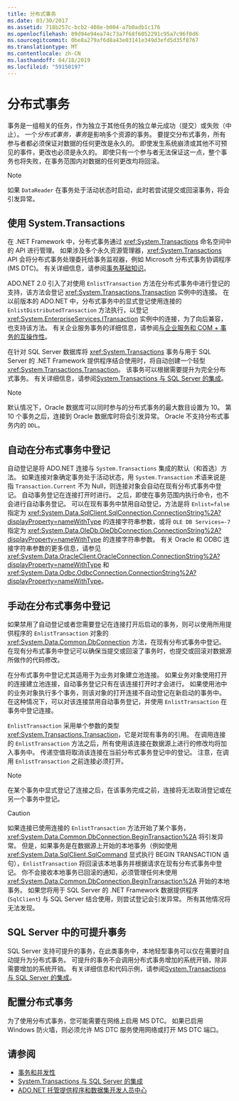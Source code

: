 ```yaml
---
title: 分布式事务
ms.date: 03/30/2017
ms.assetid: 718b257c-bcb2-408e-b004-a7b0adb1c176
ms.openlocfilehash: 89d94e94ea74c73a7f68f6052291c95a7c96f0d6
ms.sourcegitcommit: 0be8a279af6d8a43e03141e349d3efd5d35f8767
ms.translationtype: MT
ms.contentlocale: zh-CN
ms.lasthandoff: 04/18/2019
ms.locfileid: "59150197"
---
```

# <a name="distributed-transactions"></a>分布式事务
事务是一组相关的任务，作为独立于其他任务的独立单元成功（提交）或失败（中止）。 一个*分布式事务，事务*是影响多个资源的事务。 要提交分布式事务，所有参与者都必须保证对数据的任何更改是永久的。 即使发生系统崩溃或其他不可预见的事件，更改也必须是永久的。 即使只有一个参与者无法保证这一点，整个事务也将失败，在事务范围内对数据的任何更改均将回滚。  
  
> [!NOTE]
>  如果 `DataReader` 在事务处于活动状态时启动，此时若尝试提交或回滚事务，将会引发异常。  
  
## <a name="working-with-systemtransactions"></a>使用 System.Transactions  
 在 .NET Framework 中，分布式事务通过 <xref:System.Transactions> 命名空间中的 API 进行管理。 如果涉及多个永久资源管理器，<xref:System.Transactions> API 会将分布式事务处理委托给事务监视器，例如 Microsoft 分布式事务协调程序 (MS DTC)。 有关详细信息，请参阅[事务基础知识](../../../../docs/framework/data/transactions/transaction-fundamentals.md)。  
  
 ADO.NET 2.0 引入了对使用 `EnlistTransaction` 方法在分布式事务中进行登记的支持，该方法会登记 <xref:System.Transactions.Transaction> 实例中的连接。 在以前版本的 ADO.NET 中，分布式事务中的显式登记使用连接的 `EnlistDistributedTransaction` 方法执行，以登记 <xref:System.EnterpriseServices.ITransaction> 实例中的连接，为了向后兼容，也支持该方法。 有关企业服务事务的详细信息，请参阅[与企业服务和 COM + 事务的互操作性](../../../../docs/framework/data/transactions/interoperability-with-enterprise-services-and-com-transactions.md)。  
  
 在针对 SQL Server 数据库将 <xref:System.Transactions> 事务与用于 SQL Server 的 .NET Framework 提供程序结合使用时，将自动创建一个轻型 <xref:System.Transactions.Transaction>。 该事务可以根据需要提升为完全分布式事务。 有关详细信息，请参阅[System.Transactions 与 SQL Server 的集成](../../../../docs/framework/data/adonet/system-transactions-integration-with-sql-server.md)。  
  
> [!NOTE]
>  默认情况下，Oracle 数据库可以同时参与的分布式事务的最大数目设置为 10。 第 10 个事务之后，连接到 Oracle 数据库时将会引发异常。 Oracle 不支持分布式事务内的 `DDL`。  
  
## <a name="automatically-enlisting-in-a-distributed-transaction"></a>自动在分布式事务中登记  
 自动登记是将 ADO.NET 连接与 `System.Transactions` 集成的默认（和首选）方法。 如果连接对象确定事务处于活动状态，用 `System.Transaction` 术语来说是指 `Transaction.Current` 不为 Null，则连接对象会自动在现有分布式事务中登记。 自动事务登记在连接打开时进行。 之后，即使在事务范围内执行命令，也不会进行自动事务登记。 可以在现有事务中禁用自动登记，方法是将 `Enlist=false` 指定为 <xref:System.Data.SqlClient.SqlConnection.ConnectionString%2A?displayProperty=nameWithType> 的连接字符串参数，或将 `OLE DB Services=-7` 指定为 <xref:System.Data.OleDb.OleDbConnection.ConnectionString%2A?displayProperty=nameWithType> 的连接字符串参数。 有关 Oracle 和 ODBC 连接字符串参数的更多信息，请参见 <xref:System.Data.OracleClient.OracleConnection.ConnectionString%2A?displayProperty=nameWithType> 和 <xref:System.Data.Odbc.OdbcConnection.ConnectionString%2A?displayProperty=nameWithType>。  
  
## <a name="manually-enlisting-in-a-distributed-transaction"></a>手动在分布式事务中登记  
 如果禁用了自动登记或者您需要登记在连接打开后启动的事务，则可以使用所用提供程序的 `EnlistTransaction` 对象的 <xref:System.Data.Common.DbConnection> 方法，在现有分布式事务中登记。 在现有分布式事务中登记可以确保当提交或回滚了事务时，也提交或回滚对数据源所做作的代码修改。  
  
 在分布式事务中登记尤其适用于为业务对象建立池连接。 如果业务对象使用打开的连接建立池连接，自动事务登记只有在该连接打开时才会进行。 如果使用池中的业务对象执行多个事务，则该对象的打开连接不自动登记在新启动的事务中。 在这种情况下，可以对该连接禁用自动事务登记，并使用 `EnlistTransaction` 在事务中登记连接。  
  
 `EnlistTransaction` 采用单个参数的类型<xref:System.Transactions.Transaction>，它是对现有事务的引用。 在调用连接的 `EnlistTransaction` 方法之后，所有使用该连接在数据源上进行的修改均将加入事务中。 传递空值将取消该连接在当前分布式事务登记中的登记。 注意，在调用 `EnlistTransaction` 之前连接必须打开。  
  
> [!NOTE]
>  在某个事务中显式登记了连接之后，在该事务完成之前，连接将无法取消登记或在另一个事务中登记。  
  
> [!CAUTION]
>  如果连接已使用连接的 `EnlistTransaction` 方法开始了某个事务，<xref:System.Data.Common.DbConnection.BeginTransaction%2A> 将引发异常。 但是，如果事务是在数据源上开始的本地事务（例如使用 <xref:System.Data.SqlClient.SqlCommand> 显式执行 BEGIN TRANSACTION 语句），`EnlistTransaction` 将回滚该本地事务并根据请求在现有分布式事务中登记。 你不会接收本地事务已回滚的通知，必须管理任何未使用 <xref:System.Data.Common.DbConnection.BeginTransaction%2A> 开始的本地事务。 如果您将用于 SQL Server 的 .NET Framework 数据提供程序 (`SqlClient`) 与 SQL Server 结合使用，则尝试登记会引发异常。 所有其他情况将无法发现。  
  
## <a name="promotable-transactions-in-sql-server"></a>SQL Server 中的可提升事务  
 SQL Server 支持可提升的事务，在此类事务中，本地轻型事务可以仅在需要时自动提升为分布式事务。 可提升的事务不会调用分布式事务增加的系统开销，除非需要增加的系统开销。 有关详细信息和代码示例，请参阅[System.Transactions 与 SQL Server 的集成](../../../../docs/framework/data/adonet/system-transactions-integration-with-sql-server.md)。  
  
## <a name="configuring-distributed-transactions"></a>配置分布式事务  
 为了使用分布式事务，您可能需要在网络上启用 MS DTC。 如果已启用 Windows 防火墙，则必须允许 MS DTC 服务使用网络或打开 MS DTC 端口。  
  
## <a name="see-also"></a>请参阅

- [事务和并发性](../../../../docs/framework/data/adonet/transactions-and-concurrency.md)
- [System.Transactions 与 SQL Server 的集成](../../../../docs/framework/data/adonet/system-transactions-integration-with-sql-server.md)
- [ADO.NET 托管提供程序和数据集开发人员中心](https://go.microsoft.com/fwlink/?LinkId=217917)
